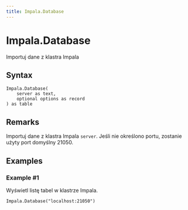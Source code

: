 ```yaml
---
title: Impala.Database
---
```


# Impala.Database


Importuj dane z klastra Impala


## Syntax

```powerquery
Impala.Database(
    server as text,
    optional options as record
) as table
```


## Remarks

Importuj dane z klastra Impala <code>server</code>. Jeśli nie określono portu, zostanie użyty port domyślny 21050.


## Examples

### Example #1 
Wyświetl listę tabel w klastrze Impala.
```powerquery
Impala.Database("localhost:21050")
```



